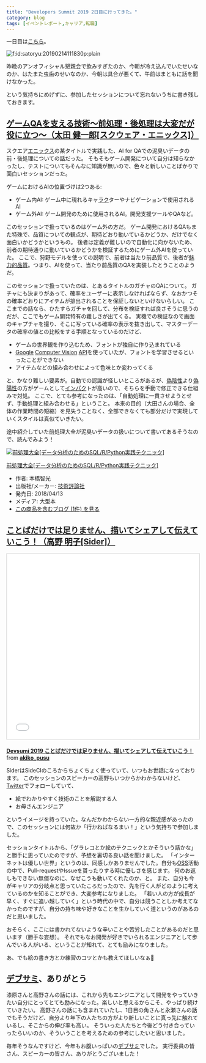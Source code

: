```yaml
---
title: "Developers Summit 2019 2日目に行ってきた。"
category: blog
tags: [イベントレポート,キャリア,転職]
---
```

<p>一日目は<a href="https://satoryu.hatenablog.com/entry/devsumi2019_day1">こちら</a>。</p>

<p><span itemscope itemtype="http://schema.org/Photograph"><img src="https://cdn-ak.f.st-hatena.com/images/fotolife/s/satoryu/20190214/20190214111830.png" alt="f:id:satoryu:20190214111830p:plain" title="f:id:satoryu:20190214111830p:plain" class="hatena-fotolife" itemprop="image"></span></p>

<p>昨晩のアンオフィシャル懇親会で飲みすぎたのか、今朝が冷え込んでいたせいなのか、はたまた虫歯のせいなのか、今朝は具合が悪くて、午前はまともに話を聞けなかった。</p>

<p>という気持ちにめげずに、参加したセッションについて忘れないうちに書き残しておきます。</p>

<h2><a href="https://event.shoeisha.jp/devsumi/20190214/session/1987/">ゲームQAを支える技術～前処理・後処理は大変だが役に立つ～（太田 健一郎[スクウェア・エニックス]）</a></h2>

<p>スクエア<a class="keyword" href="http://d.hatena.ne.jp/keyword/%A5%A8%A5%CB%A5%C3%A5%AF%A5%B9">エニックス</a>の某タイトルで実践した、AI for QAでの泥臭いデータの前・後処理についての話だった。
そもそもゲーム開発について自分は知らなかったし、テストについてもそんなに知識が無いので、色々と新しいことばかりで面白いセッションだった。</p>

<p>ゲームにおけるAIの位置づけは2つある:</p>

<ul>
<li>ゲーム内AI: ゲーム中に現れるキャ<a class="keyword" href="http://d.hatena.ne.jp/keyword/%A5%E9%A5%AF">ラク</a>ターやナビゲーションで使用されるAI</li>
<li>ゲーム外AI: ゲーム開発のために使用されるAI。開発支援ツールやQAなど。</li>
</ul>


<p>このセッションで扱っているのはゲーム外の方だ。
ゲーム開発におけるQAもまた特殊で、品質についての観点が、期待どおり動いているかどうか、だけでなく面白いかどうかというもの。
後者は定義が難しいので自動化に向かないため、前者の期待通りに動いているかどうかを検証するためにゲーム外AIを使っていた。
ここで、狩野モデルを使っての説明で、前者は当たり前品質で、後者が<a class="keyword" href="http://d.hatena.ne.jp/keyword/%CC%A5%CE%CF%C5%AA%C9%CA%BC%C1">魅力的品質</a>。つまり、AIを使って、当たり前品質のQAを実装したとうことのようだ。</p>

<p>このセッションで扱っていたのは、とあるタイトルのガチャのQAについて。
ガチャにも決まりがあって、確率をユーザーに表示しなければならず、なおかつその確率どおりにアイテムが排出されることを保証しないといけないらしい。
ここまでの話なら、ひたすらガチャを回して、分布を検証すれば良さそうに思うのだが、ここでもゲーム開発特有の難しさが出てくる。
実機での検証なので画面のキャプチャを撮り、そこに写っている確率の表示を抜き出して、マスターデータの確率の値との比較をする手順となっているのだけど、</p>

<ul>
<li>ゲームの世界観を作り込むため、フォントが独自に作り込まれている</li>
<li><a class="keyword" href="http://d.hatena.ne.jp/keyword/Google">Google</a> <a class="keyword" href="http://d.hatena.ne.jp/keyword/Computer%20Vision">Computer Vision</a> <a class="keyword" href="http://d.hatena.ne.jp/keyword/API">API</a>を使っていたが、フォントを学習させるといったことができない</li>
<li>アイテムなどの組み合わせによって色味とか変わってくる</li>
</ul>


<p>と、かなり難しい要素が。自動での認識が怪しいところがあるが、<a class="keyword" href="http://d.hatena.ne.jp/keyword/%B5%B6%B1%A2%C0%AD">偽陰性</a>より<a class="keyword" href="http://d.hatena.ne.jp/keyword/%B5%B6%CD%DB%C0%AD">偽陽性</a>の方がゲームとして<a class="keyword" href="http://d.hatena.ne.jp/keyword/%A5%A4%A5%F3%A5%D1%A5%AF">インパク</a>トが高いので、そちらを手動で修正できる仕組みで対処。
ここで、とても参考になったのは、「自動処理に一貫させようとせず、手動処理と組み合わせる」ということ。
本来の目的（大田さんの場合、全体の作業時間の短縮）を見失うことなく、全部できなくても部分だけで実現していくスタイルは真似ていきたい。</p>

<p>途中紹介していた前処理大全が泥臭いデータの扱いについて書いてあるそうなので、読んでみよう！
<div class="hatena-asin-detail"><a href="http://www.amazon.co.jp/exec/obidos/ASIN/4774196479/satoryuhatenablog-22/"><img src="https://images-fe.ssl-images-amazon.com/images/I/61D0XQc0fwL._SL160_.jpg" class="hatena-asin-detail-image" alt="前処理大全[データ分析のためのSQL/R/Python実践テクニック]" title="前処理大全[データ分析のためのSQL/R/Python実践テクニック]"></a><div class="hatena-asin-detail-info"><p class="hatena-asin-detail-title"><a href="http://www.amazon.co.jp/exec/obidos/ASIN/4774196479/satoryuhatenablog-22/">前処理大全[データ分析のためのSQL/R/Python実践テクニック]</a></p><ul><li><span class="hatena-asin-detail-label">作者:</span> 本橋智光</li><li><span class="hatena-asin-detail-label">出版社/メーカー:</span> <a class="keyword" href="http://d.hatena.ne.jp/keyword/%B5%BB%BD%D1%C9%BE%CF%C0%BC%D2">技術評論社</a></li><li><span class="hatena-asin-detail-label">発売日:</span> 2018/04/13</li><li><span class="hatena-asin-detail-label">メディア:</span> 大型本</li><li><a href="http://d.hatena.ne.jp/asin/4774196479/satoryuhatenablog-22" target="_blank">この商品を含むブログ (1件) を見る</a></li></ul></div><div class="hatena-asin-detail-foot"></div></div></p>

<h2><a href="https://event.shoeisha.jp/devsumi/20190214/session/1997/">ことばだけでは足りません、描いてシェアして伝えていこう！（高野 明子[Sider]）</a></h2>

<iframe src="//www.slideshare.net/slideshow/embed_code/key/DN2RV1zKwQV4d9" width="595" height="485" frameborder="0" marginwidth="0" marginheight="0" scrolling="no" style="border:1px solid #CCC; border-width:1px; margin-bottom:5px; max-width: 100%;" allowfullscreen> </iframe>


<p> <div style="margin-bottom:5px"> <strong> <a href="//www.slideshare.net/akiko_pusu/devsumi-2019" title="Devsumi 2019 ことばだけでは足りません、描いてシェアして伝えていこう！" target="_blank">Devsumi 2019 ことばだけでは足りません、描いてシェアして伝えていこう！</a> </strong> from <strong><a href="https://www.slideshare.net/akiko_pusu" target="_blank">akiko_pusu</a></strong> </div></p>

<p>SiderはSideCIのころからちょくちょく使っていて、いつもお世話になっております。
このセッションのスピーカーの高野もいつからかわからないけど、<a class="keyword" href="http://d.hatena.ne.jp/keyword/Twitter">Twitter</a>でフォローしていて、</p>

<ul>
<li>絵でわかりやすく技術のことを解説する人</li>
<li>お母さんエンジニア</li>
</ul>


<p>というイメージを持っていた。なんだかわからない一方的な親近感があったので、このセッションには何故か「行かねばなるまい！」という気持ちで参加しました。</p>

<p>セッションタイトルから、「グラレコとか絵のテクニックとかそういう話かな」と勝手に思っていたのですが、予想を裏切る良い話を聞けました。
「インターネットは優しい世界」というのは、同感しかありませんでした。自分も<a class="keyword" href="http://d.hatena.ne.jp/keyword/OSS">OSS</a>活動の中で、Pull-requestやIssueを貰ったりする時に優しさを感じます。
何のお返しもできない無償なのに、なぜこうも動いてくれたのか、と。
また、自分も今がキャリアの分岐点と思っていたころだったので、先を行く人がどのように考えているのかを知ることができ、大変参考になりました。
「若い人の方が成長が早く、すぐに追い越していく」という時代の中で、自分は競うことしか考えてなかったのですが、自分の持ち味や好きなことを生かしていく道というのがあるのだと思いました。</p>

<p>おそらく、ここには書かれてないような辛いことや苦労したことがあるのだと思います（勝手な妄想）。
それでもなお開発が好きでいられるエンジニアとして歩んでいる人がいる、ということが知れて、とても励みになりました。</p>

<p>あ、でも絵の書き方とか練習のコツとかも教えてほしいなぁ🎨</p>

<h2><a class="keyword" href="http://d.hatena.ne.jp/keyword/%A5%C7%A5%D6%A5%B5%A5%DF">デブサミ</a>、ありがとう</h2>

<p>漆原さんと高野さんの話には、これから先もエンジニアとして開発をやっていきたい自分にとってとても励みになった。楽しいと思えるからこそ、やっぱり続けていきたい。
高野さんの話にも含まれていたし、1日目の角さんと永瀬さんの話でもそうだけど、自分より年下の人たちの方がより新しいことに真っ先に触れているし、そこからの伸び率も高い。
そういった人たちと今後どう付き合っていったらいいのか、そういうことを考えるための参考にしたいと思いました。</p>

<p>毎年そうなんですけど、今年もお腹いっぱいの<a class="keyword" href="http://d.hatena.ne.jp/keyword/%A5%C7%A5%D6%A5%B5%A5%DF">デブサミ</a>でした。
実行委員の皆さん、スピーカーの皆さん、ありがとうございました！</p>

